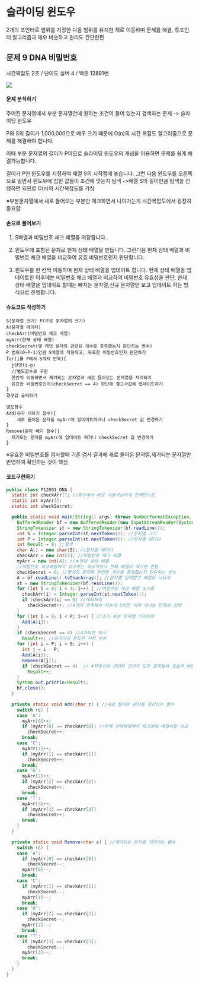 # 슬라이딩 윈도우

2개의 포인터로 범위를 지정한 다음 범위를 유지한 채로 이동하며 문제를 해결, 투포인터 알고리즘과 매우 비슷하고 원리도 간단한편



## 문제 9 DNA 비밀번호

시간복잡도 2초 / 난이도 실버 4 / 백준 12891번

![](https://blog.kakaocdn.net/dn/bH8rs0/btrJzvakGx4/cagK4JaWdBrAPFtuDQwsL0/img.png)

#### 문제 분석하기 

주어진 문자열에서 부분 문자열안에 원하는 조건이 들어 있는지 검색하는 문제 -> 슬라이딩 윈도우

P와 S의 길이가 1,000,000으로 매우 크기 때문에 O(n)의 시간 복잡도 알고리즘으로 문제를 해결해야 합니다.

이때 부분 문자열의 길이가 P이므로 슬라이딩 윈도우의 개념을 이용하면 문제를 쉽게 해결가능합니다.

길이가 P인 윈도우를 지정하여 배열 S의 시작점에 놓습니다.  그런 다음 윈도우를 오른쪽으로 밀면서 윈도우에 잡힌 값들이 조건에 맞는지 탐색 ->배열 S의 길이만큼 탐색을 진행하면 되므로 O(n)의 시간복잡도를 가짐

※부분문자열에서 새로 들어오는 부분만 체크하면서 나아가는게 시간복잡도에서 굉장히 중요함

#### 손으로 풀어보기

1) S배열과 비밀번호 체크 배열을 저장합니다.

2) 윈도우에 포함된 문자로 현재 상태 배열을 만듭니다. 그런다음 현재 상태 배열과 비밀번호 체크 배열을 비교하여 유효 비밀번호인지 판단합니다.

3)  윈도우를 한 칸씩 이동하며 현재 상태 배열을 업데이트 합니다. 현재 상태 배열을 업데이트한 이후에는 비밀번호 체크 배열과 비교하여 비밀번호 유효성을 판단, 현재 상태 배열을 업데이트 할때는 빠지는 문자열,신규 문자열만 보고 업데이트 하는 방식으로 진행합니다.

#### 슈도코드 작성하기

```
S(문자열 크기) P(부분 문자열의 크기)
A(문자열 데이터)
checkArr(비밀번호 체크 배열)
myArr(현재 상태 배열)
checkSecret(몇 개의 문자와 관련된 개수를 충족했는지 판단하는 변수)
P 범위(0~P-1)만큼 S배열에 적용하고, 유효한 비밀번호인지 판단하기
for(i를 P에서 S까지 반복){
  j선언(i-p)
  //별도함수로 구현
  한칸씩 이동하면서 제거되는 문자열과 새로 들어오는 문자열을 처리하기 
  유효한 비밀번호인지(checkSecret == 4) 판단해 결고사값에 업데이트하기
}
결괏값 출력하기

별도함수
Add(문자 더하기 함수){
	새로 들어온 문자를 myArr에 업데이트하거나 checkSecret 값 변경하기  
}
Remove(문자 빼기 함수){
  제거되는 문자를 myArr에 업데이트 하거나 checkSecret 값 변경하기
}

```

※유효한 비밀번호를 검사할때 기존 검사 결과에 새로 들어온 문자열,제거되는 문자열만 반영하여 확인하는 것이 핵심

#### 코드구현하기

```java
public class P12891_DNA {
  static int checkArr[]; //함수에서 바로 사용가능하게 전역변수로
  static int myArr[];
  static int checkSecret;

  public static void main(String[] args) throws NumberFormatException, IOException {
    BufferedReader bf = new BufferedReader(new InputStreamReader(System.in));
    StringTokenizer st = new StringTokenizer(bf.readLine());
    int S = Integer.parseInt(st.nextToken()); //문자열 크기
    int P = Integer.parseInt(st.nextToken()); //문자열 데이터
    int Result = 0; //결과
    char A[] = new char[S]; //문자열 데이터
    checkArr = new int[4]; //비밀번호 체크 배열
    myArr = new int[4]; //★현재 상태 배열
    //비밀번호 체크배열에서 요구하는 최소치보다 현재 배열이 적으면 안됨
    checkSecret = 0; //몇개의 문자와 관련된 개수를 충족했는지 판단하는 변수
    A = bf.readLine().toCharArray(); //문자열 입력받기 배열로 나눠서
    st = new StringTokenizer(bf.readLine());
    for (int i = 0; i < 4; i++) { //비밀번호 체크 배열 초기화
      checkArr[i] = Integer.parseInt(st.nextToken()); 
      if (checkArr[i] == 0) //예외처리 
        checkSecret++; //4개가 만족해야 하는데 0이면 이미 하나는 만족된 상태
    }
    for (int i = 0; i < P; i++) { //초기 부분 문자열 처리부분
      Add(A[i]);
    }
    if (checkSecret == 4) //4가되면 체크
      Result++; //슬라이딩 윈도우 처리 부분
    for (int i = P; i < S; i++) {
      int j = i - P;
      Add(A[i]);
      Remove(A[j]);
      if (checkSecret == 4)  // 4자릿수와 관련된 크기가 모두 충족될때 유효한 비밀번호
        Result++;
    }
    System.out.println(Result);
    bf.close();
  }

  private static void Add(char c) { //새로 들어온 문자를 처리하는 함수
    switch (c) {
    case 'A':
      myArr[0]++;
      if (myArr[0] == checkArr[0]) //현재 상태배열에서 체크상태 배열이랑 비교
        checkSecret++;
      break;
    case 'C':
      myArr[1]++;
      if (myArr[1] == checkArr[1])
        checkSecret++;
      break;
    case 'G':
      myArr[2]++;
      if (myArr[2] == checkArr[2])
        checkSecret++;
      break;
    case 'T':
      myArr[3]++;
      if (myArr[3] == checkArr[3])
        checkSecret++;
      break;
    }
  }

  private static void Remove(char c) { //제거되는 문자를 처리하는 함수
    switch (c) {
    case 'A':
      if (myArr[0] == checkArr[0])
        checkSecret--;
      myArr[0]--;
      break;
    case 'C':
      if (myArr[1] == checkArr[1])
        checkSecret--;
      myArr[1]--;
      break;
    case 'G':
      if (myArr[2] == checkArr[2])
        checkSecret--;
      myArr[2]--;
      break;
    case 'T':
      if (myArr[3] == checkArr[3])
        checkSecret--;
      myArr[3]--;
      break;
    }
  }
}
```

